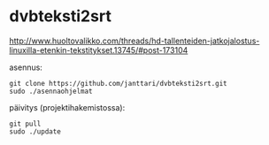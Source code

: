 # dvbteksti2srt

http://www.huoltovalikko.com/threads/hd-tallenteiden-jatkojalostus-linuxilla-etenkin-tekstitykset.13745/#post-173104

asennus:

    git clone https://github.com/janttari/dvbteksti2srt.git
    sudo ./asennaohjelmat

päivitys (projektihakemistossa):

    git pull
    sudo ./update
